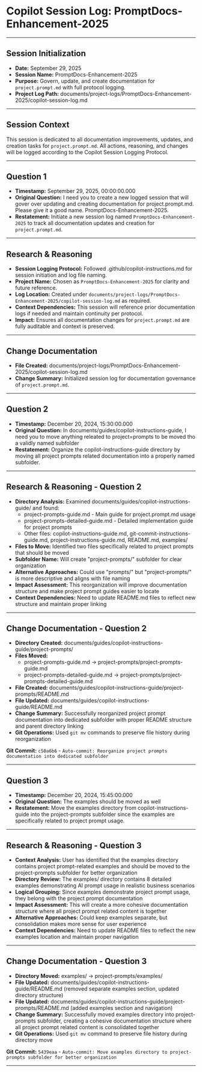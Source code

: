 # Copilot Session Log: PromptDocs-Enhancement-2025

---

## Session Initialization
- **Date:** September 29, 2025
- **Session Name:** PromptDocs-Enhancement-2025
- **Purpose:** Govern, update, and create documentation for `project.prompt.md` with full protocol logging.
- **Project Log Path:** documents/project-logs/PromptDocs-Enhancement-2025/copilot-session-log.md

---

## Session Context
This session is dedicated to all documentation improvements, updates, and creation tasks for `project.prompt.md`. All actions, reasoning, and changes will be logged according to the Copilot Session Logging Protocol.

---

## Question 1
- **Timestamp:** September 29, 2025, 00:00:00.000
- **Original Question:** I need you to create a new logged session that will gover over updating and creating documentation for project.prompt.md. Please give it a good name. PromptDocs-Enhancement-2025.
- **Restatement:** Initiate a new session log named `PromptDocs-Enhancement-2025` to track all documentation updates and creation for `project.prompt.md`.

---

## Research & Reasoning
- **Session Logging Protocol:** Followed .github/copilot-instructions.md for session initiation and log file naming.
- **Project Name:** Chosen as `PromptDocs-Enhancement-2025` for clarity and future reference.
- **Log Location:** Created under `documents/project-logs/PromptDocs-Enhancement-2025/copilot-session-log.md` as required.
- **Context Dependencies:** This session will reference prior documentation logs if needed and maintain continuity per protocol.
- **Impact:** Ensures all documentation changes for `project.prompt.md` are fully auditable and context is preserved.

---

## Change Documentation
- **File Created:** documents/project-logs/PromptDocs-Enhancement-2025/copilot-session-log.md
- **Change Summary:** Initialized session log for documentation governance of `project.prompt.md`.

---

## Question 2
- **Timestamp:** December 20, 2024, 15:30:00.000
- **Original Question:** In documents/guides/copilot-instructions-guide, I need you to move anything releated to project=prompts to be moved tho a validly named subfolder
- **Restatement:** Organize the copilot-instructions-guide directory by moving all project prompts related documentation into a properly named subfolder.

---

## Research & Reasoning - Question 2
- **Directory Analysis:** Examined documents/guides/copilot-instructions-guide/ and found:
  - project-prompts-guide.md - Main guide for project.prompt.md usage
  - project-prompts-detailed-guide.md - Detailed implementation guide for project prompts
  - Other files: copilot-instructions-guide.md, git-commit-instructions-guide.md, project-instructions-guide.md, README.md, examples/
- **Files to Move:** Identified two files specifically related to project prompts that should be moved
- **Subfolder Name:** Will create "project-prompts/" subfolder for clear organization
- **Alternative Approaches:** Could use "prompts/" but "project-prompts/" is more descriptive and aligns with file naming
- **Impact Assessment:** This reorganization will improve documentation structure and make project prompt guides easier to locate
- **Context Dependencies:** Need to update README.md files to reflect new structure and maintain proper linking

---

## Change Documentation - Question 2
- **Directory Created:** documents/guides/copilot-instructions-guide/project-prompts/
- **Files Moved:** 
  - project-prompts-guide.md → project-prompts/project-prompts-guide.md
  - project-prompts-detailed-guide.md → project-prompts/project-prompts-detailed-guide.md
- **File Created:** documents/guides/copilot-instructions-guide/project-prompts/README.md
- **File Updated:** documents/guides/copilot-instructions-guide/README.md
- **Change Summary:** Successfully reorganized project prompt documentation into dedicated subfolder with proper README structure and parent directory linking
- **Git Operations:** Used `git mv` commands to preserve file history during reorganization

**Git Commit:** `c50a6b6` - `Auto-commit: Reorganize project prompts documentation into dedicated subfolder`

---

## Question 3
- **Timestamp:** December 20, 2024, 15:45:00.000
- **Original Question:** The examples should be moved as well
- **Restatement:** Move the examples directory from copilot-instructions-guide into the project-prompts subfolder since the examples are specifically related to project prompt usage.

---

## Research & Reasoning - Question 3
- **Context Analysis:** User has identified that the examples directory contains project prompt-related examples and should be moved to the project-prompts subfolder for better organization
- **Directory Review:** The examples/ directory contains 8 detailed examples demonstrating AI prompt usage in realistic business scenarios
- **Logical Grouping:** Since examples demonstrate project prompt usage, they belong with the project prompt documentation
- **Impact Assessment:** This will create a more cohesive documentation structure where all project prompt related content is together
- **Alternative Approaches:** Could keep examples separate, but consolidation makes more sense for user experience
- **Context Dependencies:** Need to update README files to reflect the new examples location and maintain proper navigation

---

## Change Documentation - Question 3
- **Directory Moved:** examples/ → project-prompts/examples/
- **File Updated:** documents/guides/copilot-instructions-guide/README.md (removed separate examples section, updated directory structure)
- **File Updated:** documents/guides/copilot-instructions-guide/project-prompts/README.md (added examples section and navigation)
- **Change Summary:** Successfully moved examples directory into project-prompts subfolder, creating a cohesive documentation structure where all project prompt related content is consolidated together
- **Git Operations:** Used `git mv` command to preserve file history during directory move

**Git Commit:** `5439eaa` - `Auto-commit: Move examples directory to project-prompts subfolder for better organization`

---

